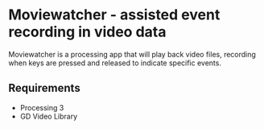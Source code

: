 # Moviewatcher - assisted event recording in video data

Moviewatcher is a processing app that will play back video files, 
recording when keys are pressed and released to indicate specific 
events.

## Requirements

* Processing 3
* GD Video Library

